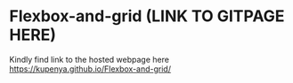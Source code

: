 ﻿# Flexbox-and-grid (LINK TO GITPAGE HERE)
Kindly find link to the hosted webpage here
https://kupenya.github.io/Flexbox-and-grid/
